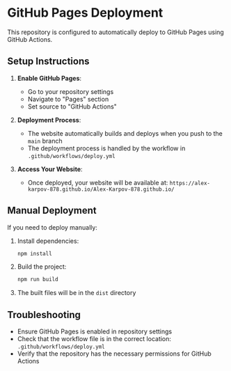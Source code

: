 # GitHub Pages Deployment

This repository is configured to automatically deploy to GitHub Pages using GitHub Actions.

## Setup Instructions

1. **Enable GitHub Pages**:
   - Go to your repository settings
   - Navigate to "Pages" section
   - Set source to "GitHub Actions"

2. **Deployment Process**:
   - The website automatically builds and deploys when you push to the `main` branch
   - The deployment process is handled by the workflow in `.github/workflows/deploy.yml`

3. **Access Your Website**:
   - Once deployed, your website will be available at: `https://alex-karpov-878.github.io/Alex-Karpov-878.github.io/`

## Manual Deployment

If you need to deploy manually:

1. Install dependencies:
   ```bash
   npm install
   ```

2. Build the project:
   ```bash
   npm run build
   ```

3. The built files will be in the `dist` directory

## Troubleshooting

- Ensure GitHub Pages is enabled in repository settings
- Check that the workflow file is in the correct location: `.github/workflows/deploy.yml`
- Verify that the repository has the necessary permissions for GitHub Actions
